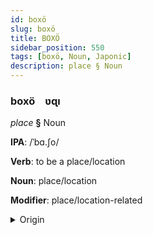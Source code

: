 ```yaml
---
id: boxö
slug: boxö
title: BOXÖ
sidebar_position: 550
tags: [boxö, Noun, Japonic]
description: place § Noun
---
```


### boxö&emsp;<span kind="abugida">ʋɋı</span>

*place* **§** Noun

**IPA**: /ˈbɑ.ʃo/

**Verb**: to be a place/location

**Noun**: place/location

**Modifier**: place/location-related

<details>
    <summary>Origin</summary>
    Japanese ばしょ basho [ba̠ɕo̞]<br/>
    <em>Japonic Language Family</em>
</details>